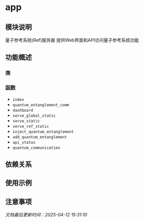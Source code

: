 # app

## 模块说明
量子参考系统(Ref)服务器
提供Web界面和API访问量子参考系统功能

## 功能概述

### 类


### 函数

- `index`
- `quantum_entanglement_comm`
- `dashboard`
- `serve_global_static`
- `serve_static`
- `serve_ref_static`
- `inject_quantum_entanglement`
- `add_quantum_entanglement`
- `api_status`
- `quantum_communication`

## 依赖关系

## 使用示例

## 注意事项

*文档最后更新时间：2025-04-12 15:31:10*